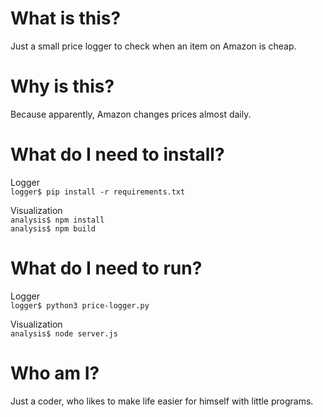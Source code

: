 # What is this?

Just a small price logger to check when an item on Amazon is cheap.

# Why is this?

Because apparently, Amazon changes prices almost daily.

# What do I need to install?

Logger
<br>
`logger$ pip install -r requirements.txt`

Visualization
<br>
`analysis$ npm install`
<br>
`analysis$ npm build`

# What do I need to run?

Logger
<br>
`logger$ python3 price-logger.py`

Visualization
<br>
`analysis$ node server.js`


# Who am I?

Just a coder, who likes to make life easier for himself with little programs.